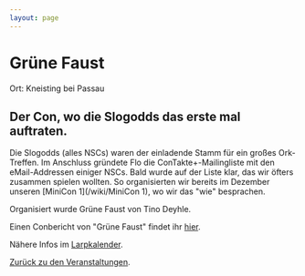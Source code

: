 ```yaml
---
layout: page
---
```


Grüne Faust
===========

Ort: Kneisting bei Passau

Der Con, wo die Slogodds das erste mal auftraten.
-------------------------------------------------

Die Slogodds (alles NSCs) waren der einladende Stamm für ein großes Ork-Treffen. Im Anschluss gründete Flo die ConTakte+-Mailingliste mit den eMail-Addressen einiger NSCs. Bald wurde auf der Liste klar, das wir öfters zusammen spielen wollten. So organisierten wir bereits im Dezember unseren [MiniCon 1](/wiki/MiniCon 1), wo wir das "wie" besprachen.

Organisiert wurde Grüne Faust von Tino Deyhle.

Einen Conbericht von "Grüne Faust" findet ihr [hier](http://www.iphpbb.com/foren-archiv/4/230400/228960/gruene-faust-0800-kneistingpassau-tino-deyhle-74316522-13394-11.html).

Nähere Infos im [Larpkalender](http://www.larpkalender.de/termine/kal2000_2.html).


[Zurück zu den Veranstaltungen](Veranstaltungen).